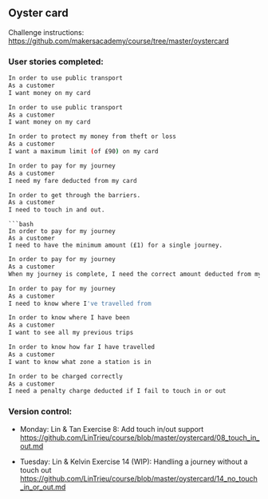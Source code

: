## Oyster card

Challenge instructions: https://github.com/makersacademy/course/tree/master/oystercard

### User stories completed:

```bash
In order to use public transport
As a customer
I want money on my card
```
```bash
In order to use public transport
As a customer
I want money on my card
```

```bash
In order to protect my money from theft or loss
As a customer
I want a maximum limit (of £90) on my card
```
```bash
In order to pay for my journey
As a customer
I need my fare deducted from my card
```
```bash
In order to get through the barriers.
As a customer
I need to touch in and out.
```
```
```bash
In order to pay for my journey
As a customer
I need to have the minimum amount (£1) for a single journey.
```
```bash
In order to pay for my journey
As a customer
When my journey is complete, I need the correct amount deducted from my card
```
```bash
In order to pay for my journey
As a customer
I need to know where I've travelled from
```
```bash
In order to know where I have been
As a customer
I want to see all my previous trips
```
```bash
In order to know how far I have travelled
As a customer
I want to know what zone a station is in
```
```bash
In order to be charged correctly
As a customer
I need a penalty charge deducted if I fail to touch in or out
```

### Version control:

- Monday:  Lin & Tan 
           Exercise 8: Add touch in/out support
           https://github.com/LinTrieu/course/blob/master/oystercard/08_touch_in_out.md

- Tuesday: Lin & Kelvin
           Exercise 14 (WIP): Handling a journey without a touch out
           https://github.com/LinTrieu/course/blob/master/oystercard/14_no_touch_in_or_out.md
